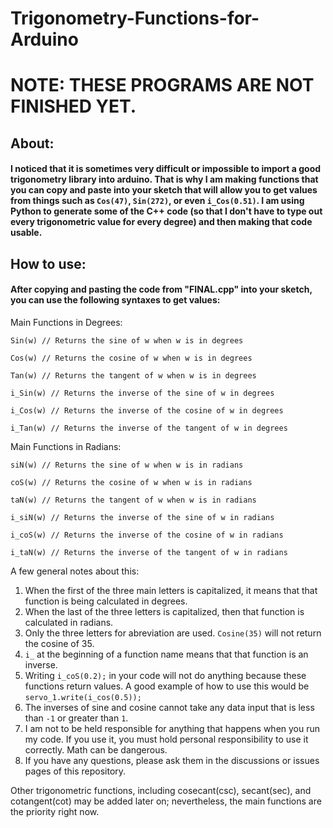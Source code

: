 # Trigonometry-Functions-for-Arduino
# NOTE: THESE PROGRAMS ARE NOT FINISHED YET.
## About:
#### I noticed that it is sometimes very difficult or impossible to import a good trigonometry library into arduino.  That is why I am making functions that you can copy and paste into your sketch that will allow you to get values from things such as `Cos(47)`, `Sin(272)`, or even `i_Cos(0.51)`.  I am using Python to generate some of the C++ code (so that I don't have to type out every trigonometric value for every degree) and then making that code usable.

## How to use:
#### After copying and pasting the code from "FINAL.cpp" into your sketch, you can use the following syntaxes to get values:

Main Functions in Degrees:

`Sin(w) // Returns the sine of w when w is in degrees`

`Cos(w) // Returns the cosine of w when w is in degrees`

`Tan(w) // Returns the tangent of w when w is in degrees`

`i_Sin(w) // Returns the inverse of the sine of w in degrees`

`i_Cos(w) // Returns the inverse of the cosine of w in degrees`

`i_Tan(w) // Returns the inverse of the tangent of w in degrees`

Main Functions in Radians:

`siN(w) // Returns the sine of w when w is in radians`

`coS(w) // Returns the cosine of w when w is in radians`

`taN(w) // Returns the tangent of w when w is in radians`

`i_siN(w) // Returns the inverse of the sine of w in radians`

`i_coS(w) // Returns the inverse of the cosine of w in radians`

`i_taN(w) // Returns the inverse of the tangent of w in radians`

A few general notes about this:
1)  When the first of the three main letters is capitalized, it means that that function is being calculated in degrees.
2)  When the last of the three letters is capitalized, then that function is calculated in radians.
3)  Only the three letters for abreviation are used.  `Cosine(35)` will not return the cosine of 35.
4)  `i_` at the beginning of a function name means that that function is an inverse.
5)  Writing `i_coS(0.2);` in your code will not do anything because these functions return values.  A good example of how to use this would be `servo_1.write(i_cos(0.5));`
6)  The inverses of sine and cosine cannot take any data input that is less than `-1` or greater than `1`.
7)  I am not to be held responsible for anything that happens when you run my code.  If you use it, you must hold personal responsibility to use it correctly.  Math can be dangerous.
8)  If you have any questions, please ask them in the discussions or issues pages of this repository.



Other trigonometric functions, including cosecant(csc), secant(sec), and cotangent(cot) may be added later on; nevertheless, the main functions are the priority right now.
